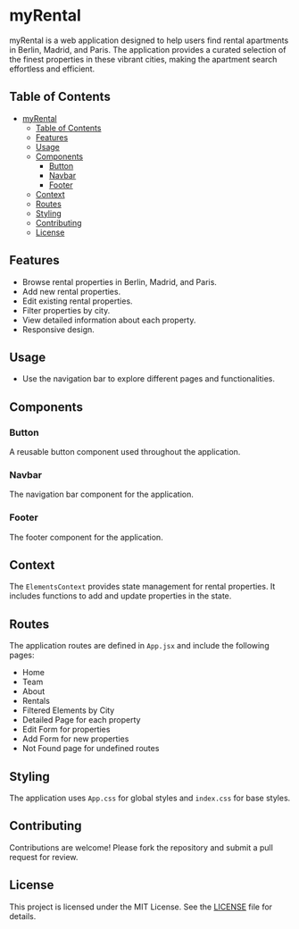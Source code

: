 # myRental

myRental is a web application designed to help users find rental apartments in Berlin, Madrid, and Paris. The application provides a curated selection of the finest properties in these vibrant cities, making the apartment search effortless and efficient.

## Table of Contents

- [myRental](#myrental)
  - [Table of Contents](#table-of-contents)
  - [Features](#features)
  - [Usage](#usage)
  - [Components](#components)
    - [Button](#button)
    - [Navbar](#navbar)
    - [Footer](#footer)
  - [Context](#context)
  - [Routes](#routes)
  - [Styling](#styling)
  - [Contributing](#contributing)
  - [License](#license)

## Features

- Browse rental properties in Berlin, Madrid, and Paris.
- Add new rental properties.
- Edit existing rental properties.
- Filter properties by city.
- View detailed information about each property.
- Responsive design.

## Usage

- Use the navigation bar to explore different pages and functionalities.

## Components

### Button

A reusable button component used throughout the application.

### Navbar

The navigation bar component for the application.

### Footer

The footer component for the application.

## Context

The `ElementsContext` provides state management for rental properties. It includes functions to add and update properties in the state.

## Routes

The application routes are defined in `App.jsx` and include the following pages:

- Home
- Team
- About
- Rentals
- Filtered Elements by City
- Detailed Page for each property
- Edit Form for properties
- Add Form for new properties
- Not Found page for undefined routes

## Styling

The application uses `App.css` for global styles and `index.css` for base styles.

## Contributing

Contributions are welcome! Please fork the repository and submit a pull request for review.

## License

This project is licensed under the MIT License. See the [LICENSE](LICENSE) file for details.
